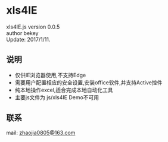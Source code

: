 # xls4IE
xls4IE.js version 0.0.5  
author bekey  
Update: 2017/1/11.  
## 说明
* 仅供IE浏览器使用,不支持Edge  
* 需要用户配置相应的安全设置,安装office软件,并支持Active控件  
* 纯本地操作excel,适合完成本地自动化工具  
* 主要js文件为 js/xls4IE Demo不可用


## 联系
mail: zhaojia0805@163.com
